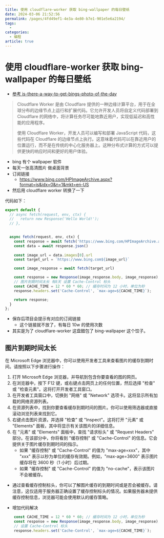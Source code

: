 ```yaml
---
title: 使用 cloudflare-worker 获取 bing-wallpaper 的每日壁纸
date: 2024-03-06 21:52:56
permalink: /pages/4fd49ef1-4e3a-4e80-b7e1-901e5e6a2194/
tags:
  - 
categories:
  - 编程
article: true
---
```


# 使用 cloudflare-worker 获取 bing-wallpaper 的每日壁纸

- [参考 is-there-a-way-to-get-bings-photo-of-the-day](https://stackoverflow.com/questions/10639914/is-there-a-way-to-get-bings-photo-of-the-day)

> Cloudflare Worker 是由 Cloudflare 提供的一种边缘计算平台，用于在全球分布的边缘节点上运行和扩展代码。它允许开发人员将自定义代码部署到 Cloudflare 的网络中，将计算任务尽可能地靠近用户，实现低延迟和高性能的应用程序。
>
> 使用 Cloudflare Worker，开发人员可以编写和部署 JavaScript 代码，这些代码在 Cloudflare 的边缘节点上执行。这意味着代码可以在靠近用户的位置运行，而不是在传统的中心化服务器上。这种分布式计算的方式可以提供更快的响应时间和更好的用户体验。

- bing 有个 wallpaper 软件
- 每天一张高清图片 做桌面背景
- 订阅链接
  - https://www.bing.com/HPImageArchive.aspx?format=js&idx=0&n=1&mkt=en-US
- 然后用 cloudflare  worker 转换了一下

代码如下：

```javascript
export default {
  // async fetch(request, env, ctx) {
  //   return new Response('Hello World!');
  // },

  
  async fetch(request, env, ctx) {
    const response = await fetch('https://www.bing.com/HPImageArchive.aspx?format=js&idx=0&n=1&mkt=en-US')
    const data = await response.json()
  
    const image_url = data.images[0].url
    const target_url = `https://www.bing.com${image_url}`

    const image_response = await fetch(target_url)

    const response = new Response(image_response.body, image_response);
    // 图片到期时间太长 有8天 设置 Cache-Control 标头
    const CACHE_TIME = 12 * 60 * 60; // 缓存时间为 12 小时，单位为秒
    response.headers.set('Cache-Control', `max-age=${CACHE_TIME}`);

    return response;
  }
};
```

- 保存后项目会提示有对应的订阅链接
  - 这个链接就不放了，有每日 10w 的使用次数
- 其实是为了 cloudflare-worker 这盘醋包了 bing-wallpaper 这个饺子。

## 图片到期时间太长

在 Microsoft Edge 浏览器中，你可以使用开发者工具来查看图片的缓存到期时间。请按照以下步骤进行操作：

1. 打开 Microsoft Edge 浏览器，并导航到包含你要查看的图的网页。
2. 在浏览器中，按下 F12 键，或右键点击网页上的任何位置，然后选择 "检查" 或 "检查元素"。这将打开开发者工具窗口。
3. 在开发者工具窗口中，切换到 "网络" 或 "Network" 选项卡。这将显示所有加载的网络资源列表。
4. 在资源列表中，找到你要查看缓存到期时间的图片。你可以使用筛选器或直接滚动浏览列表来找到它。
5. 右键点击图片资源，并选择 "检查" 或 "Inspect"。这将打开 "元素" 或 "Elements" 面板，其中将显示有关该图片的详细信息。
6. 在 "元素" 或 "Elements" 面板中，查找 "请求标头" 或 "Request Headers" 部分。在该部分中，你将看到 "缓存控制" 或 "Cache-Control" 的信息。它会提供关于图片缓存到期时间的指示。
   - 如果 "缓存控制" 或 "Cache-Control" 的值为 "max-age=xxx"，其中 "xxx" 表示以秒为单位的缓存有效期。例如，"max-age=3600" 表示图片缓存将在 3600 秒（1 小时）后过期。
   - 如果 "缓存控制" 或 "Cache-Control" 的值为 "no-cache"，表示该图片不会被缓存。

- 通过查看缓存控制标头，你可以了解图片缓存的到期时间或是否会被缓存。请注意，这仅适用于服务器正确设置了缓存控制标头的情况。如果服务器未提供缓存控制信息，浏览器可能会使用默认的缓存策略。

- 增加代码解决

```js
    const CACHE_TIME = 12 * 60 * 60; // 缓存时间为 12 小时，单位为秒
    const response = new Response(image_response.body, image_response);
    // 设置 Cache-Control 标头
    response.headers.set('Cache-Control', `max-age=${CACHE_TIME}`);
```
